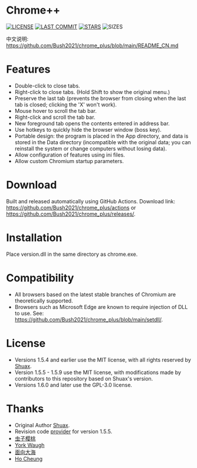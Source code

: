 # Chrome++
[![LICENSE](https://img.shields.io/badge/License-GPL--3.0--only-blue.svg?style=for-the-badge&logo=github "LICENSE")](https://github.com/Bush2021/chrome_plus/blob/main/LICENSE) [![LAST COMMIT](https://img.shields.io/github/last-commit/Bush2021/chrome_plus?color=blue&logo=github&style=for-the-badge "LAST COMMIT")](https://github.com/Bush2021/chrome_plus/commits/main)  [![STARS](https://img.shields.io/github/stars/Bush2021/chrome_plus?color=brightgreen&logo=github&style=for-the-badge "STARS")](https://github.com/Bush2021/chrome_plus/stargazers) ![SIZES](https://img.shields.io/github/languages/code-size/Bush2021/chrome_plus?color=brightgreen&logo=github&style=for-the-badge "SIZES")

中文说明: https://github.com/Bush2021/chrome_plus/blob/main/README_CN.md

# Features
* Double-click to close tabs.
* Right-click to close tabs. (Hold Shift to show the original menu.)
* Preserve the last tab (prevents the browser from closing when the last tab is closed; clicking the 'X' won't work).
* Mouse hover to scroll the tab bar.
* Right-click and scroll the tab bar.
* New foreground tab opens the contents entered in address bar.
* Use hotkeys to quickly hide the browser window (boss key).
* Portable design: the program is placed in the App directory, and data is stored in the Data directory (incompatible with the original data; you can reinstall the system or change computers without losing data).
* Allow configuration of features using ini files.
* Allow custom Chromium startup parameters.

# Download
Built and released automatically using GitHub Actions. Download link: https://github.com/Bush2021/chrome_plus/actions or https://github.com/Bush2021/chrome_plus/releases/.

# Installation
Place version.dll in the same directory as chrome.exe.

# Compatibility
* All browsers based on the latest stable branches of Chromium are theoretically supported.
* Browsers such as Microsoft Edge are known to require injection of DLL to use. See: https://github.com/Bush2021/chrome_plus/blob/main/setdll/.

# License
* Versions 1.5.4 and earlier use the MIT license, with all rights reserved by [Shuax](https://github.com/shuax/).
* Version 1.5.5 - 1.5.9 use the MIT license, with modifications made by contributors to this repository based on Shuax's version.
* Versions 1.6.0 and later use the GPL-3.0 license.

# Thanks
* Original Author [Shuax](https://github.com/shuax/).
* Revision code [provider](https://forum.ru-board.com/topic.cgi?forum=5&topic=51073&start=620&limit=1&m=1#1) for version 1.5.5.
* [虫子樱桃](https://github.com/czyt/)
* [York Waugh](https://github.com/YorkWaugh/)
* [面向大海](https://github.com/mxdh/)
* [Ho Cheung](https://github.com/gz83/)